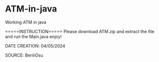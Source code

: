 # ATM-in-java
Working ATM in java


=====INSTRUCTION=====
Please download ATM.zip and extract the file and run the Main.java
enjoy!

DATE CREATION:
04/05/2024

SOURCE: BeriiiOsu

